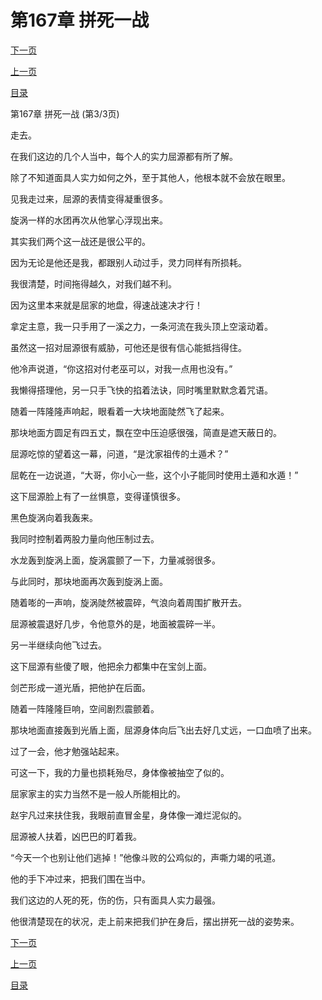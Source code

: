 <h1>第167章    拼死一战</h1>
            <div><p><a href="./501_%E7%AC%AC168%E7%AB%A0_%E6%B0%B4%E6%BB%B4.md">下一页</a></p><p><a href="./499_%E7%AC%AC167%E7%AB%A0_%E6%8B%BC%E6%AD%BB%E4%B8%80%E6%88%98.md">上一页</a></p><p><a href="../">目录</a></p></div>
            <div><p>第167章    拼死一战 (第3/3页)</p><p>走去。</p><p>在我们这边的几个人当中，每个人的实力屈源都有所了解。</p><p>除了不知道面具人实力如何之外，至于其他人，他根本就不会放在眼里。</p><p>见我走过来，屈源的表情变得凝重很多。</p><p>旋涡一样的水团再次从他掌心浮现出来。</p><p>其实我们两个这一战还是很公平的。</p><p>因为无论是他还是我，都跟别人动过手，灵力同样有所损耗。</p><p>我很清楚，时间拖得越久，对我们越不利。</p><p>因为这里本来就是屈家的地盘，得速战速决才行！</p><p>拿定主意，我一只手用了一溪之力，一条河流在我头顶上空滚动着。</p><p>虽然这一招对屈源很有威胁，可他还是很有信心能抵挡得住。</p><p>他冷声说道，“你这招对付老巫可以，对我一点用也没有。”</p><p>我懒得搭理他，另一只手飞快的掐着法诀，同时嘴里默默念着咒语。</p><p>随着一阵隆隆声响起，眼看着一大块地面陡然飞了起来。</p><p>那块地面方圆足有四五丈，飘在空中压迫感很强，简直是遮天蔽日的。</p><p>屈源吃惊的望着这一幕，问道，“是沈家祖传的土遁术？”</p><p>屈乾在一边说道，“大哥，你小心一些，这个小子能同时使用土遁和水遁！”</p><p>这下屈源脸上有了一丝惧意，变得谨慎很多。</p><p>黑色旋涡向着我轰来。</p><p>我同时控制着两股力量向他压制过去。</p><p>水龙轰到旋涡上面，旋涡震颤了一下，力量减弱很多。</p><p>与此同时，那块地面再次轰到旋涡上面。</p><p>随着嘭的一声响，旋涡陡然被震碎，气浪向着周围扩散开去。</p><p>屈源被震退好几步，令他意外的是，地面被震碎一半。</p><p>另一半继续向他飞过去。</p><p>这下屈源有些傻了眼，他把余力都集中在宝剑上面。</p><p>剑芒形成一道光盾，把他护在后面。</p><p>随着一阵隆隆巨响，空间剧烈震颤着。</p><p>那块地面直接轰到光盾上面，屈源身体向后飞出去好几丈远，一口血喷了出来。</p><p>过了一会，他才勉强站起来。</p><p>可这一下，我的力量也损耗殆尽，身体像被抽空了似的。</p><p>屈家家主的实力当然不是一般人所能相比的。</p><p>赵宇凡过来扶住我，我眼前直冒金星，身体像一滩烂泥似的。</p><p>屈源被人扶着，凶巴巴的盯着我。</p><p>“今天一个也别让他们逃掉！”他像斗败的公鸡似的，声嘶力竭的吼道。</p><p>他的手下冲过来，把我们围在当中。</p><p>我们这边的人死的死，伤的伤，只有面具人实力最强。</p><p>他很清楚现在的状况，走上前来把我们护在身后，摆出拼死一战的姿势来。</p></div>
            <div><p><a href="./501_%E7%AC%AC168%E7%AB%A0_%E6%B0%B4%E6%BB%B4.md">下一页</a></p><p><a href="./499_%E7%AC%AC167%E7%AB%A0_%E6%8B%BC%E6%AD%BB%E4%B8%80%E6%88%98.md">上一页</a></p><p><a href="../">目录</a></p></div>